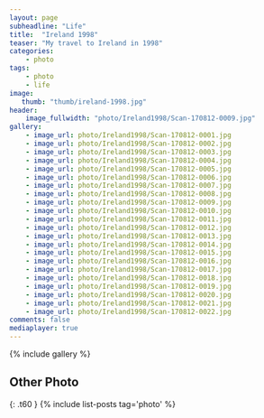 ```yaml
---
layout: page
subheadline: "Life"
title:  "Ireland 1998"
teaser: "My travel to Ireland in 1998"
categories:
    - photo
tags:
    - photo
    - life
image:
   thumb: "thumb/ireland-1998.jpg"
header:
    image_fullwidth: "photo/Ireland1998/Scan-170812-0009.jpg"
gallery:
    - image_url: photo/Ireland1998/Scan-170812-0001.jpg
    - image_url: photo/Ireland1998/Scan-170812-0002.jpg
    - image_url: photo/Ireland1998/Scan-170812-0003.jpg
    - image_url: photo/Ireland1998/Scan-170812-0004.jpg
    - image_url: photo/Ireland1998/Scan-170812-0005.jpg
    - image_url: photo/Ireland1998/Scan-170812-0006.jpg
    - image_url: photo/Ireland1998/Scan-170812-0007.jpg
    - image_url: photo/Ireland1998/Scan-170812-0008.jpg
    - image_url: photo/Ireland1998/Scan-170812-0009.jpg
    - image_url: photo/Ireland1998/Scan-170812-0010.jpg
    - image_url: photo/Ireland1998/Scan-170812-0011.jpg
    - image_url: photo/Ireland1998/Scan-170812-0012.jpg
    - image_url: photo/Ireland1998/Scan-170812-0013.jpg
    - image_url: photo/Ireland1998/Scan-170812-0014.jpg
    - image_url: photo/Ireland1998/Scan-170812-0015.jpg
    - image_url: photo/Ireland1998/Scan-170812-0016.jpg
    - image_url: photo/Ireland1998/Scan-170812-0017.jpg
    - image_url: photo/Ireland1998/Scan-170812-0018.jpg
    - image_url: photo/Ireland1998/Scan-170812-0019.jpg
    - image_url: photo/Ireland1998/Scan-170812-0020.jpg
    - image_url: photo/Ireland1998/Scan-170812-0021.jpg
    - image_url: photo/Ireland1998/Scan-170812-0022.jpg
comments: false
mediaplayer: true
---
```


{% include gallery %}


## Other Photo
{: .t60 }
{% include list-posts tag='photo' %}
